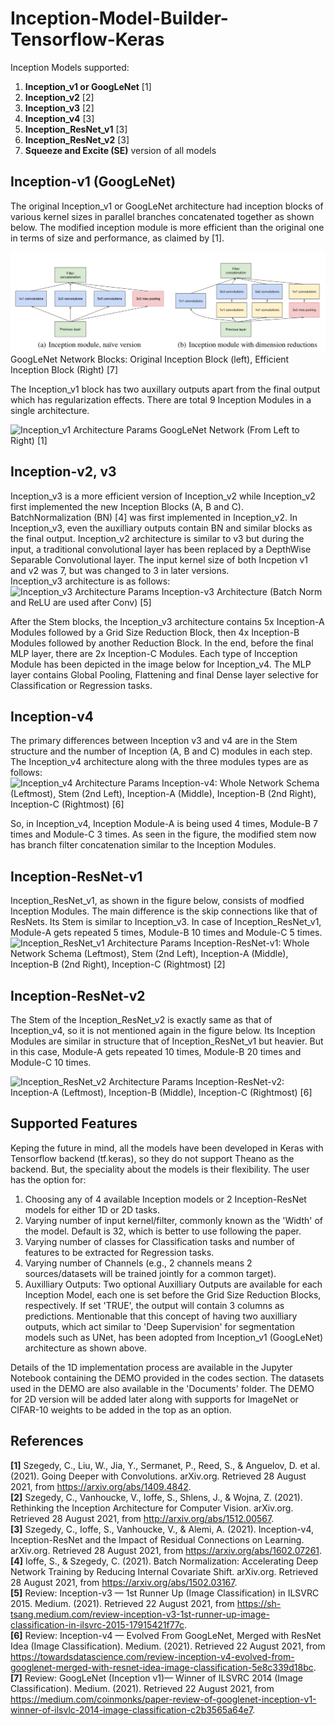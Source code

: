 # Inception-Model-Builder-Tensorflow-Keras
Inception Models supported: 
1. **Inception_v1 or GoogLeNet** [1]  
4. **Inception_v2** [2]
3. **Inception_v3** [2]  
4. **Inception_v4** [3]  
5. **Inception_ResNet_v1** [3]  
6. **Inception_ResNet_v2** [3]
7. **Squeeze and Excite (SE)** version of all models  

## Inception-v1 (GoogLeNet)  
The original Inception_v1 or GoogLeNet architecture had inception blocks of various kernel sizes in parallel branches concatenated together as shown below. The modified inception module is more efficient than the original one in terms of size and performance, as claimed by [1]. 

![GoogLeNet Blocks](https://github.com/Sakib1263/Inception-InceptionResNet-1D-2D-Tensorflow-Keras/blob/main/Documents/Images/GoogLeNet_Blocks.png "Inception_v1 Blocks") GoogLeNet Network Blocks: Original Inception Block (left), Efficient Inception Block (Right) [7]  

The Inception_v1 block has two auxillary outputs apart from the final output which has regularization effects. There are total 9 Inception Modules in a single architecture.

![Inception_v1 Architecture Params](https://github.com/Sakib1263/Inception-Model-Builder-Tensorflow-Keras/blob/main/Documents/Images/Inception_v1.png "Inception_v1 Architecture") GoogLeNet Network (From Left to Right) [1]  

## Inception-v2, v3
Inception_v3 is a more efficient version of Inception_v2 while Inception_v2 first implemented the new Inception Blocks (A, B and C). BatchNormalization (BN) [4] was first implemented in Inception_v2. In Inception_v3, even the auxilliary outputs contain BN and similar blocks as the final output. Inception_v2 architecture is similar to v3 but during the input, a traditional convolutional layer has been replaced by a DepthWise Separable Convolutional layer. The input kernel size of both Incpetion v1 and v2 was 7, but was changed to 3 in later versions.  
Inception_v3 architecture is as follows:  
![Inception_v3 Architecture Params](https://github.com/Sakib1263/Inception-Model-Builder-Tensorflow-Keras/blob/main/Documents/Images/Inception_v3.png "Inception_v3 Architecture") 
Inception-v3 Architecture (Batch Norm and ReLU are used after Conv) [5]  

After the Stem blocks, the Inception_v3 architecture contains 5x Inception-A Modules followed by a Grid Size Reduction Block, then 4x Inception-B Modules followed by another Reduction Block. In the end, before the final MLP layer, there are 2x Inception-C Modules. Each type of Incception Module has been depicted in the image below for Inception_v4. The MLP layer contains Global Pooling, Flattening and final Dense layer selective for Classification or Regression tasks.  

## Inception-v4  
The primary differences between Inception v3 and v4 are in the Stem structure and the number of Inception (A, B and C) modules in each step. The Inception_v4 architecture along with the three modules types are as follows:  
![Inception_v4 Architecture Params](https://github.com/Sakib1263/Inception-Model-Builder-Tensorflow-Keras/blob/main/Documents/Images/Inception_v4.png "Inception_v4 Architecture")  Inception-v4: Whole Network Schema (Leftmost), Stem (2nd Left), Inception-A (Middle), Inception-B (2nd Right), Inception-C (Rightmost) [6]

So, in Inception_v4, Inception Module-A is being used 4 times, Module-B 7 times and Module-C 3 times. As seen in the figure, the modified stem now has branch filter concatenation similar to the Inception Modules.  

## Inception-ResNet-v1  
Inception_ResNet_v1, as shown in the figure below, consists of modfied Inception Modules. The main difference is the skip connections like that of ResNets. Its Stem is similar to Inception_v3. In case of Inception_ResNet_v1, Module-A gets repeated 5 times, Module-B 10 times and Module-C 5 times.  
![Inception_ResNet_v1 Architecture Params](https://github.com/Sakib1263/Inception-Model-Builder-Tensorflow-Keras/blob/main/Documents/Images/Inception_ResNet_v1.png "Inception_ResNet_v1  Architecture")  Inception-ResNet-v1: Whole Network Schema (Leftmost), Stem (2nd Left), Inception-A (Middle), Inception-B (2nd Right), Inception-C (Rightmost) [2]  

## Inception-ResNet-v2  
The Stem of the Inception_ResNet_v2 is exactly same as that of Inception_v4, so it is not mentioned again in the figure below. Its Inception Modules are similar in structure that of Inception_ResNet_v1 but heavier. But in this case, Module-A gets repeated 10 times, Module-B 20 times and Module-C 10 times.  

![Inception_ResNet_v2 Architecture Params](https://github.com/Sakib1263/Inception-Model-Builder-Tensorflow-Keras/blob/main/Documents/Images/Inception_ResNet_v2.png "Inception_ResNet_v2  Architecture") Inception-ResNet-v2: Inception-A (Leftmost), Inception-B (Middle), Inception-C (Rightmost) [6]  

## Supported Features
Keping the future in mind, all the models have been developed in Keras with Tensorflow backend (tf.keras), so they do not support Theano as the backend. But, the speciality about the models is their flexibility. The user has the option for: 
1. Choosing any of 4 available Inception models or 2 Inception-ResNet models for either 1D or 2D tasks.
2. Varying number of input kernel/filter, commonly known as the 'Width' of the model. Default is 32, which is better to use following the paper.
3. Varying number of classes for Classification tasks and number of features to be extracted for Regression tasks.
4. Varying number of Channels (e.g., 2 channels means 2 sources/datasets will be trained jointly for a common target).
5. Auxilliary Outputs: Two optional Auxilliary Outputs are available for each Inception Model, each one is set before the Grid Size Reduction Blocks, respectively. If set 'TRUE', the output will contain 3 columns as predictions. Mentionable that this concept of having two auxilliary outputs, which act similar to 'Deep Supervision' for segmentation models such as UNet, has been adopted from Inception_v1 (GoogLeNet) architecture as shown above.  

Details of the 1D implementation process are available in the Jupyter Notebook containing the DEMO provided in the codes section. The datasets used in the DEMO are also available in the 'Documents' folder. The DEMO for 2D version will be added later along with supports for ImageNet or CIFAR-10 weights to be added in the top as an option.  


## References
**[1]** Szegedy, C., Liu, W., Jia, Y., Sermanet, P., Reed, S., & Anguelov, D. et al. (2021). Going Deeper with Convolutions. arXiv.org. Retrieved 28 August 2021, from https://arxiv.org/abs/1409.4842.  
**[2]** Szegedy, C., Vanhoucke, V., Ioffe, S., Shlens, J., & Wojna, Z. (2021). Rethinking the Inception Architecture for Computer Vision. arXiv.org. Retrieved 28 August 2021, from http://arxiv.org/abs/1512.00567.  
**[3]** Szegedy, C., Ioffe, S., Vanhoucke, V., & Alemi, A. (2021). Inception-v4, Inception-ResNet and the Impact of Residual Connections on Learning. arXiv.org. Retrieved 28 August 2021, from https://arxiv.org/abs/1602.07261.  
**[4]** Ioffe, S., & Szegedy, C. (2021). Batch Normalization: Accelerating Deep Network Training by Reducing Internal Covariate Shift. arXiv.org. Retrieved 28 August 2021, from https://arxiv.org/abs/1502.03167.  
**[5]** Review: Inception-v3 — 1st Runner Up (Image Classification) in ILSVRC 2015. Medium. (2021). Retrieved 22 August 2021, from https://sh-tsang.medium.com/review-inception-v3-1st-runner-up-image-classification-in-ilsvrc-2015-17915421f77c.  
**[6]** Review: Inception-v4 — Evolved From GoogLeNet, Merged with ResNet Idea (Image Classification). Medium. (2021). Retrieved 22 August 2021, from https://towardsdatascience.com/review-inception-v4-evolved-from-googlenet-merged-with-resnet-idea-image-classification-5e8c339d18bc.  
**[7]** Review: GoogLeNet (Inception v1)— Winner of ILSVRC 2014 (Image Classification). Medium. (2021). Retrieved 22 August 2021, from https://medium.com/coinmonks/paper-review-of-googlenet-inception-v1-winner-of-ilsvlc-2014-image-classification-c2b3565a64e7.  
